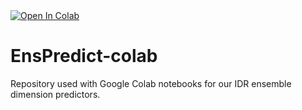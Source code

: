 <a target="_blank" href="https://colab.research.google.com/github/holehouse-lab/EnsPredict-colab/blob/main/example_notebooks/polymer_property_predictors.ipynb">
  <img src="https://colab.research.google.com/assets/colab-badge.svg" alt="Open In Colab"/>
</a>

# EnsPredict-colab
 Repository used with Google Colab notebooks for our IDR ensemble dimension predictors.
